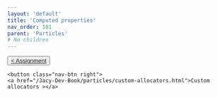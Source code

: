 ```yaml
---
layout: 'default'
title: 'Computed properties'
nav_order: 101
parent: 'Particles'
# No children
---
```



<div class="nav-btn-block">
    <button class="nav-btn left">
    <a href="/Jacy-Dev-Book/particles/assignment.html">< Assignment</a>
</button>

    <button class="nav-btn right">
    <a href="/Jacy-Dev-Book/particles/custom-allocators.html">Custom allocators ></a>
</button>

</div>
